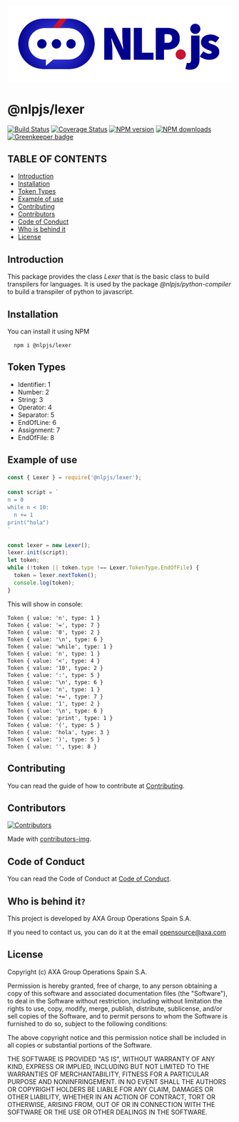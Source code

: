 ![NLPjs logo](../../screenshots/nlplogo.gif)

# @nlpjs/lexer

[![Build Status](https://travis-ci.com/axa-group/nlp.js.svg?branch=master)](https://travis-ci.com/axa-group/nlp.js)
[![Coverage Status](https://coveralls.io/repos/github/axa-group/nlp.js/badge.svg?branch=master)](https://coveralls.io/github/axa-group/nlp.js?branch=master)
[![NPM version](https://img.shields.io/npm/v/node-nlp.svg?style=flat)](https://www.npmjs.com/package/node-nlp)
[![NPM downloads](https://img.shields.io/npm/dm/node-nlp.svg?style=flat)](https://www.npmjs.com/package/node-nlp) [![Greenkeeper badge](https://badges.greenkeeper.io/axa-group/nlp.js.svg)](https://greenkeeper.io/)

## TABLE OF CONTENTS

<!--ts-->

- [Introduction](#introduction)
- [Installation](#installation)
- [Token Types](#token-types)
- [Example of use](#example-of-use)
- [Contributing](#contributing)
- [Contributors](#contributors)
- [Code of Conduct](#code-of-conduct)
- [Who is behind it](#who-is-behind-it)
- [License](#license.md)

<!--te-->


## Introduction

This package provides the class _Lexer_ that is the basic class to build transpilers for languages. It is used by the package _@nlpjs/python-compiler_ to build a transpiler of python to javascript.

## Installation

You can install it using NPM

```shell
  npm i @nlpjs/lexer
```

## Token Types
- Identifier: 1
- Number: 2
- String: 3
- Operator: 4
- Separator: 5
- EndOfLine: 6
- Assignment: 7
- EndOfFile: 8

## Example of use

```javascript
const { Lexer } = require('@nlpjs/lexer');

const script = `
n = 0
while n < 10:
  n += 1
print("hola")
`

const lexer = new Lexer();
lexer.init(script);
let token;
while (!token || token.type !== Lexer.TokenType.EndOfFile) {
  token = lexer.nextToken();
  console.log(token);
}
```

This will show in console:

```shell
Token { value: 'n', type: 1 }
Token { value: '=', type: 7 }
Token { value: '0', type: 2 }
Token { value: '\n', type: 6 }
Token { value: 'while', type: 1 }
Token { value: 'n', type: 1 }
Token { value: '<', type: 4 }
Token { value: '10', type: 2 }
Token { value: ':', type: 5 }
Token { value: '\n', type: 6 }
Token { value: 'n', type: 1 }
Token { value: '+=', type: 7 }
Token { value: '1', type: 2 }
Token { value: '\n', type: 6 }
Token { value: 'print', type: 1 }
Token { value: '(', type: 5 }
Token { value: 'hola', type: 3 }
Token { value: ')', type: 5 }
Token { value: '', type: 8 }
```

## Contributing

You can read the guide of how to contribute at [Contributing](../../CONTRIBUTING.md).

## Contributors

[![Contributors](https://contributors-img.firebaseapp.com/image?repo=axa-group/nlp.js)](https://github.com/axa-group/nlp.js/graphs/contributors)

Made with [contributors-img](https://contributors-img.firebaseapp.com).

## Code of Conduct

You can read the Code of Conduct at [Code of Conduct](../../CODE_OF_CONDUCT.md).

## Who is behind it`?`

This project is developed by AXA Group Operations Spain S.A.

If you need to contact us, you can do it at the email opensource@axa.com

## License

Copyright (c) AXA Group Operations Spain S.A.

Permission is hereby granted, free of charge, to any person obtaining
a copy of this software and associated documentation files (the
"Software"), to deal in the Software without restriction, including
without limitation the rights to use, copy, modify, merge, publish,
distribute, sublicense, and/or sell copies of the Software, and to
permit persons to whom the Software is furnished to do so, subject to
the following conditions:

The above copyright notice and this permission notice shall be
included in all copies or substantial portions of the Software.

THE SOFTWARE IS PROVIDED "AS IS", WITHOUT WARRANTY OF ANY KIND,
EXPRESS OR IMPLIED, INCLUDING BUT NOT LIMITED TO THE WARRANTIES OF
MERCHANTABILITY, FITNESS FOR A PARTICULAR PURPOSE AND
NONINFRINGEMENT. IN NO EVENT SHALL THE AUTHORS OR COPYRIGHT HOLDERS BE
LIABLE FOR ANY CLAIM, DAMAGES OR OTHER LIABILITY, WHETHER IN AN ACTION
OF CONTRACT, TORT OR OTHERWISE, ARISING FROM, OUT OF OR IN CONNECTION
WITH THE SOFTWARE OR THE USE OR OTHER DEALINGS IN THE SOFTWARE.
